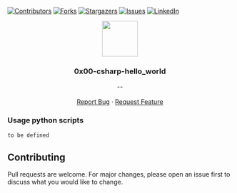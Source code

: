 [![Contributors][contributors-shield]][contributors-url]
[![Forks][forks-shield]][forks-url]
[![Stargazers][stars-shield]][stars-url]
[![Issues][issues-shield]][issues-url]
[![LinkedIn][linkedin-shield]][linkedin-url]


<p align="center">
  <img src="https://pluralsight.imgix.net/paths/path-icons/csharp-e7b8fcd4ce.png" width="80" height="80">
  <h3 align="center">0x00-csharp-hello_world</h3>

  <p align="center">
        <em>--</em>
    <br /><br />
    <a href="https://github.com/fredhii/holbertonschool-csharp/issues">Report Bug</a>
    ·
    <a href="https://github.com/fredhii/holbertonschool-csharp/issues">Request Feature</a>
  </p>
</p>


### Usage python scripts
```sh
to be defined
```


## Contributing
Pull requests are welcome. For major changes, please open an issue first to discuss what you would like to change.



[contributors-shield]: https://img.shields.io/github/contributors/fredhii/holbertonschool-csharp?style=flat-square
[contributors-url]: https://github.com/fredhii/holbertonschool-csharp/graphs/contributors
[forks-shield]: https://img.shields.io/github/forks/fredhii/holbertonschool-csharp.svg?style=flat-square
[forks-url]: https://github.com/fredhii/holbertonschool-csharp/network/members
[stars-shield]: https://img.shields.io/github/stars/fredhii/holbertonschool-csharp.svg?style=flat-square
[stars-url]: https://github.com/fredhii/holbertonschool-csharp/stargazers
[issues-shield]: https://img.shields.io/github/issues/fredhii/holbertonschool-csharp?style=flat-square
[issues-url]: https://github.com/fredhii/holbertonschool-csharp/issues
[linkedin-shield]: https://img.shields.io/badge/-LinkedIn-black.svg?style=flat-square&logo=linkedin&colorB=555
[linkedin-url]: https://linkedin.com/in/fredhii
